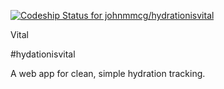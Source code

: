 [ ![Codeship Status for johnmmcg/hydrationisvital](https://app.codeship.com/projects/1be87860-7ec7-0135-11e8-1eaa71c2faee/status?branch=master)](https://app.codeship.com/projects/246083)

Vital

#hydationisvital

A web app for clean, simple hydration tracking.
